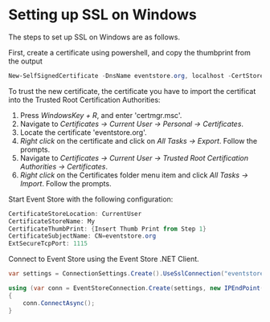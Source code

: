 # Setting up SSL on Windows

The steps to set up SSL on Windows are as follows.

First, create a certificate using powershell, and copy the thumbprint from the output

```powershell
New-SelfSignedCertificate -DnsName eventstore.org, localhost -CertStoreLocation cert:\CurrentUser\My
```

To trust the new certificate, the certificate you have to import the certificat into the Trusted Root Certification Authorities:

<!-- TODO: Images maybe? -->

1.  Press _WindowsKey + R_, and enter 'certmgr.msc'.  
2.  Navigate to _Certificates -> Current User -> Personal -> Certificates_.  
3.  Locate the certificate 'eventstore.org'.
4.  _Right click_ on the certificate and click on _All Tasks -> Export_. Follow the prompts.
5.  Navigate to _Certificates -> Current User -> Trusted Root Certification Authorities -> Certificates_.  
6.  _Right click_ on the Certificates folder menu item and click _All Tasks -> Import_. Follow the prompts.

Start Event Store with the following configuration:

<!-- TODO: Again, what does this mean? -->

```powershell
CertificateStoreLocation: CurrentUser
CertificateStoreName: My
CertificateThumbPrint: {Insert Thumb Print from Step 1}
CertificateSubjectName: CN=eventstore.org
ExtSecureTcpPort: 1115
```

Connect to Event Store using the Event Store .NET Client.

```csharp
var settings = ConnectionSettings.Create().UseSslConnection("eventstore.org", true);

using (var conn = EventStoreConnection.Create(settings, new IPEndPoint(IPAddress.Loopback, 1115)))
{
	conn.ConnectAsync();
}
```
